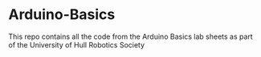 # Arduino-Basics
This repo contains all the code from the Arduino Basics lab sheets as part of the University of Hull Robotics Society   
